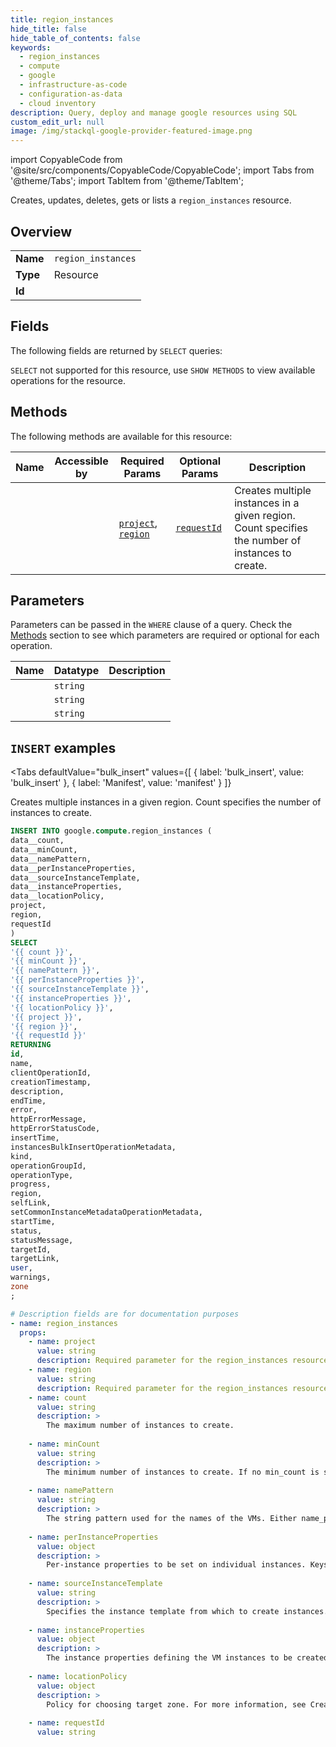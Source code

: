 ```yaml
--- 
title: region_instances
hide_title: false
hide_table_of_contents: false
keywords:
  - region_instances
  - compute
  - google
  - infrastructure-as-code
  - configuration-as-data
  - cloud inventory
description: Query, deploy and manage google resources using SQL
custom_edit_url: null
image: /img/stackql-google-provider-featured-image.png
---
```


import CopyableCode from '@site/src/components/CopyableCode/CopyableCode';
import Tabs from '@theme/Tabs';
import TabItem from '@theme/TabItem';

Creates, updates, deletes, gets or lists a <code>region_instances</code> resource.

## Overview
<table><tbody>
<tr><td><b>Name</b></td><td><code>region_instances</code></td></tr>
<tr><td><b>Type</b></td><td>Resource</td></tr>
<tr><td><b>Id</b></td><td><CopyableCode code="google.compute.region_instances" /></td></tr>
</tbody></table>

## Fields

The following fields are returned by `SELECT` queries:

`SELECT` not supported for this resource, use `SHOW METHODS` to view available operations for the resource.


## Methods

The following methods are available for this resource:

<table>
<thead>
    <tr>
    <th>Name</th>
    <th>Accessible by</th>
    <th>Required Params</th>
    <th>Optional Params</th>
    <th>Description</th>
    </tr>
</thead>
<tbody>
<tr>
    <td><a href="#bulk_insert"><CopyableCode code="bulk_insert" /></a></td>
    <td><CopyableCode code="insert" /></td>
    <td><a href="#parameter-project"><code>project</code></a>, <a href="#parameter-region"><code>region</code></a></td>
    <td><a href="#parameter-requestId"><code>requestId</code></a></td>
    <td>Creates multiple instances in a given region. Count specifies the number of instances to create.</td>
</tr>
</tbody>
</table>

## Parameters

Parameters can be passed in the `WHERE` clause of a query. Check the [Methods](#methods) section to see which parameters are required or optional for each operation.

<table>
<thead>
    <tr>
    <th>Name</th>
    <th>Datatype</th>
    <th>Description</th>
    </tr>
</thead>
<tbody>
<tr id="parameter-project">
    <td><CopyableCode code="project" /></td>
    <td><code>string</code></td>
    <td></td>
</tr>
<tr id="parameter-region">
    <td><CopyableCode code="region" /></td>
    <td><code>string</code></td>
    <td></td>
</tr>
<tr id="parameter-requestId">
    <td><CopyableCode code="requestId" /></td>
    <td><code>string</code></td>
    <td></td>
</tr>
</tbody>
</table>

## `INSERT` examples

<Tabs
    defaultValue="bulk_insert"
    values={[
        { label: 'bulk_insert', value: 'bulk_insert' },
        { label: 'Manifest', value: 'manifest' }
    ]}
>
<TabItem value="bulk_insert">

Creates multiple instances in a given region. Count specifies the number of instances to create.

```sql
INSERT INTO google.compute.region_instances (
data__count,
data__minCount,
data__namePattern,
data__perInstanceProperties,
data__sourceInstanceTemplate,
data__instanceProperties,
data__locationPolicy,
project,
region,
requestId
)
SELECT 
'{{ count }}',
'{{ minCount }}',
'{{ namePattern }}',
'{{ perInstanceProperties }}',
'{{ sourceInstanceTemplate }}',
'{{ instanceProperties }}',
'{{ locationPolicy }}',
'{{ project }}',
'{{ region }}',
'{{ requestId }}'
RETURNING
id,
name,
clientOperationId,
creationTimestamp,
description,
endTime,
error,
httpErrorMessage,
httpErrorStatusCode,
insertTime,
instancesBulkInsertOperationMetadata,
kind,
operationGroupId,
operationType,
progress,
region,
selfLink,
setCommonInstanceMetadataOperationMetadata,
startTime,
status,
statusMessage,
targetId,
targetLink,
user,
warnings,
zone
;
```
</TabItem>
<TabItem value="manifest">

```yaml
# Description fields are for documentation purposes
- name: region_instances
  props:
    - name: project
      value: string
      description: Required parameter for the region_instances resource.
    - name: region
      value: string
      description: Required parameter for the region_instances resource.
    - name: count
      value: string
      description: >
        The maximum number of instances to create.
        
    - name: minCount
      value: string
      description: >
        The minimum number of instances to create. If no min_count is specified then count is used as the default value. If min_count instances cannot be created, then no instances will be created and instances already created will be deleted.
        
    - name: namePattern
      value: string
      description: >
        The string pattern used for the names of the VMs. Either name_pattern or per_instance_properties must be set. The pattern must contain one continuous sequence of placeholder hash characters (#) with each character corresponding to one digit of the generated instance name. Example: a name_pattern of inst-#### generates instance names such as inst-0001 and inst-0002. If existing instances in the same project and zone have names that match the name pattern then the generated instance numbers start after the biggest existing number. For example, if there exists an instance with name inst-0050, then instance names generated using the pattern inst-#### begin with inst-0051. The name pattern placeholder #...# can contain up to 18 characters.
        
    - name: perInstanceProperties
      value: object
      description: >
        Per-instance properties to be set on individual instances. Keys of this map specify requested instance names. Can be empty if name_pattern is used.
        
    - name: sourceInstanceTemplate
      value: string
      description: >
        Specifies the instance template from which to create instances. You may combine sourceInstanceTemplate with instanceProperties to override specific values from an existing instance template. Bulk API follows the semantics of JSON Merge Patch described by RFC 7396. It can be a full or partial URL. For example, the following are all valid URLs to an instance template: - https://www.googleapis.com/compute/v1/projects/project /global/instanceTemplates/instanceTemplate - projects/project/global/instanceTemplates/instanceTemplate - global/instanceTemplates/instanceTemplate This field is optional.
        
    - name: instanceProperties
      value: object
      description: >
        The instance properties defining the VM instances to be created. Required if sourceInstanceTemplate is not provided.
        
    - name: locationPolicy
      value: object
      description: >
        Policy for choosing target zone. For more information, see Create VMs in bulk.
        
    - name: requestId
      value: string
```
</TabItem>
</Tabs>
